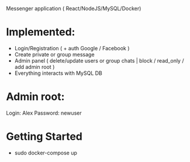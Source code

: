 Messenger application ( React/NodeJS/MySQL/Docker)

# Implemented:

- Login/Registration ( + auth Google / Facebook )
- Create private or group message
- Admin panel ( delete/update users or group chats | block / read_only / add admin root ) 
- Everything interacts with MySQL DB

# Admin root:

Login: Alex
Password: newuser

# Getting Started 

- sudo docker-compose up

